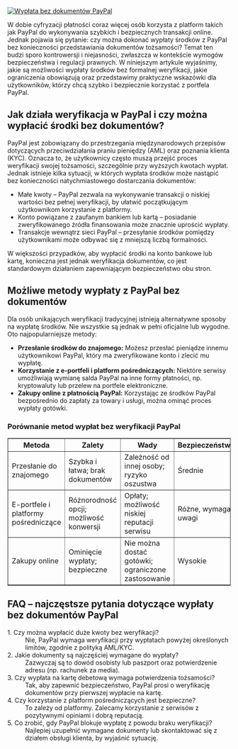 [![Wypłata bez dokumentów PayPal](https://123-caf.pages.dev/gitsignup.png)](https://vrmoo.ru/Bt82HjjY)

<div> <p>W dobie cyfryzacji płatności coraz więcej osób korzysta z platform takich jak PayPal do wykonywania szybkich i bezpiecznych transakcji online. Jednak pojawia się pytanie: czy można dokonać wypłaty środków z PayPal bez konieczności przedstawiania dokumentów tożsamości? Temat ten budzi sporo kontrowersji i niejasności, zwłaszcza w kontekście wymogów bezpieczeństwa i regulacji prawnych. W niniejszym artykule wyjaśnimy, jakie są możliwości wypłaty środków bez formalnej weryfikacji, jakie ograniczenia obowiązują oraz przedstawimy praktyczne wskazówki dla użytkowników, którzy chcą szybko i bezpiecznie korzystać z portfela PayPal.</p>  <h2>Jak działa weryfikacja w PayPal i czy można wypłacić środki bez dokumentów?</h2> <p>PayPal jest zobowiązany do przestrzegania międzynarodowych przepisów dotyczących przeciwdziałania praniu pieniędzy (AML) oraz poznania klienta (KYC). Oznacza to, że użytkownicy często muszą przejść proces weryfikacji swojej tożsamości, szczególnie przy wyższych kwotach wypłat. Jednak istnieje kilka sytuacji, w których wypłata środków może nastąpić bez konieczności natychmiastowego dostarczania dokumentów:</p> <ul> <li>Małe kwoty – PayPal zezwala na wykonywanie transakcji o niskiej wartości bez pełnej weryfikacji, by ułatwić początkującym użytkownikom korzystanie z platformy.</li> <li>Konto powiązane z zaufanym bankiem lub kartą – posiadanie zweryfikowanego źródła finansowania może znacznie uprościć wypłaty.</li> <li>Transakcje wewnątrz sieci PayPal – przesyłanie środków pomiędzy użytkownikami może odbywać się z mniejszą liczbą formalności.</li> </ul> <p>W większości przypadków, aby wypłacić środki na konto bankowe lub kartę, konieczna jest jednak weryfikacja dokumentów, co jest standardowym działaniem zapewniającym bezpieczeństwo obu stron.</p>  <h2>Możliwe metody wypłaty z PayPal bez dokumentów</h2> <p>Dla osób unikających weryfikacji tradycyjnej istnieją alternatywne sposoby na wypłatę środków. Nie wszystkie są jednak w pełni oficjalne lub wygodne. Oto najpopularniejsze metody:</p> <ul> <li><strong>Przesłanie środków do znajomego:</strong> Możesz przesłać pieniądze innemu użytkownikowi PayPal, który ma zweryfikowane konto i zlecić mu wypłatę.</li> <li><strong>Korzystanie z e-portfeli i platform pośredniczących:</strong> Niektóre serwisy umożliwiają wymianę salda PayPal na inne formy płatności, np. kryptowaluty lub przelew na portfele elektroniczne.</li> <li><strong>Zakupy online z płatnością PayPal:</strong> Korzystając ze środków PayPal bezpośrednio do zapłaty za towary i usługi, można ominąć proces wypłaty gotówki.</li> </ul>  <h3>Porównanie metod wypłat bez weryfikacji PayPal</h3> <table border="1" cellpadding="5" cellspacing="0"> <thead> <tr> <th>Metoda</th> <th>Zalety</th> <th>Wady</th> <th>Bezpieczeństwo</th> </tr> </thead> <tbody> <tr> <td>Przesłanie do znajomego</td> <td>Szybka i łatwa; brak dokumentów</td> <td>Zależność od innej osoby; ryzyko oszustwa</td> <td>Średnie</td> </tr> <tr> <td>E-portfele i platformy pośredniczące</td> <td>Różnorodność opcji; możliwość konwersji</td> <td>Opłaty; możliwość niskiej reputacji serwisu</td> <td>Różne, wymaga uwagi</td> </tr> <tr> <td>Zakupy online</td> <td>Ominięcie wypłaty; bezpieczne</td> <td>Nie można dostać gotówki; ograniczone zastosowanie</td> <td>Wysokie</td> </tr> </tbody> </table>  <h2>FAQ – najczęstsze pytania dotyczące wypłaty bez dokumentów PayPal</h2> <dl> <dt>1. Czy można wypłacić duże kwoty bez weryfikacji?</dt> <dd>Nie, PayPal wymaga weryfikacji przy wypłatach powyżej określonych limitów, zgodnie z polityką AML/KYC.</dd>  <dt>2. Jakie dokumenty są najczęściej wymagane do wypłaty?</dt> <dd>Zazwyczaj są to dowód osobisty lub paszport oraz potwierdzenie adresu (np. rachunek za media).</dd>  <dt>3. Czy wypłata na kartę debetową wymaga potwierdzenia tożsamości?</dt> <dd>Tak, aby zapewnić bezpieczeństwo, PayPal prosi o weryfikację dokumentów przy pierwszej wypłacie na kartę.</dd>  <dt>4. Czy korzystanie z platform pośredniczących jest bezpieczne?</dt> <dd>To zależy od platformy. Zalecamy korzystanie z serwisów z pozytywnymi opiniami i dobrą reputacją.</dd>  <dt>5. Co zrobić, gdy PayPal blokuje wypłatę z powodu braku weryfikacji?</dt> <dd>Najlepiej uzupełnić wymagane dokumenty lub skontaktować się z działem obsługi klienta, by wyjaśnić sytuację.</dd> </dl> </div>